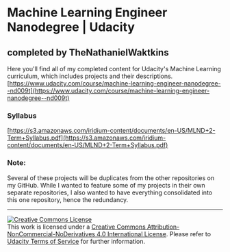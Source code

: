 # Machine Learning Engineer Nanodegree | Udacity
## completed by TheNathanielWaktkins

Here you'll find all of my completed content for Udacity's Machine Learning curriculum, which includes projects and their descriptions.
[https://www.udacity.com/course/machine-learning-engineer-nanodegree--nd009t](https://www.udacity.com/course/machine-learning-engineer-nanodegree--nd009t)

### Syllabus
[https://s3.amazonaws.com/iridium-content/documents/en-US/MLND+2-Term+Syllabus.pdf](https://s3.amazonaws.com/iridium-content/documents/en-US/MLND+2-Term+Syllabus.pdf)

### Note:
Several of these projects will be duplicates from the other repositories on my GitHub.  While I wanted to feature some of my projects in their own separate repositories, I also wanted to have everything consolidated into this one repository, hence the redundancy.

-----

<a rel="license" href="http://creativecommons.org/licenses/by-nc-nd/4.0/"><img alt="Creative Commons License" style="border-width:0" src="https://i.creativecommons.org/l/by-nc-nd/4.0/88x31.png" /></a><br />This work is licensed under a <a rel="license" href="http://creativecommons.org/licenses/by-nc-nd/4.0/">Creative Commons Attribution-NonCommercial-NoDerivatives 4.0 International License</a>. Please refer to [Udacity Terms of Service](https://www.udacity.com/legal) for further information.
